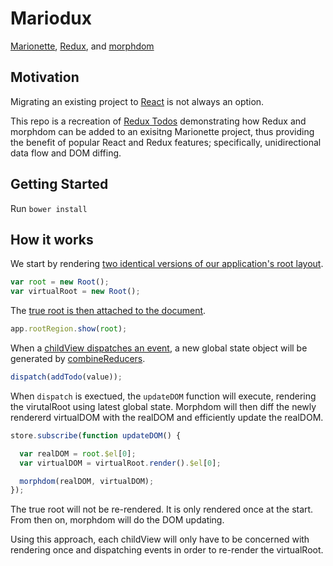 # Mariodux
[Marionette](https://github.com/marionettejs/backbone.marionette), [Redux](https://github.com/reactjs/redux), and [morphdom](https://github.com/patrick-steele-idem/morphdom)

## Motivation
Migrating an existing project to [React](https://github.com/facebook/react) is not always an option.

This repo is a recreation of [Redux Todos](https://github.com/reactjs/redux/tree/master/examples/todos) demonstrating how Redux and morphdom can be added to an exisitng Marionette project, thus providing the benefit of popular React and Redux features; specifically, unidirectional data flow and DOM diffing.

## Getting Started
Run `bower install`

## How it works
We start by rendering [two identical versions of our application's root layout](https://github.com/AndrewHenderson/mariodux/blob/master/index.js#L13-L14).
```js
var root = new Root();
var virtualRoot = new Root();
```
The [true root is then attached to the document](https://github.com/AndrewHenderson/mariodux/blob/master/index.js#L44).
```js
app.rootRegion.show(root);
```
When a [childView dispatches an event](https://github.com/AndrewHenderson/mariodux/blob/master/components/AddTodo.js#L38), a new global state object will be generated by [combineReducers](https://github.com/AndrewHenderson/mariodux/blob/master/reducers/index.js#L9-L12).
```js
dispatch(addTodo(value));
```
When `dispatch` is exectued, the `updateDOM` function will execute, rendering the virutalRoot using latest global state. Morphdom will then diff the newly rendererd virtualDOM with the realDOM and efficiently update the realDOM.
```js
store.subscribe(function updateDOM() {

  var realDOM = root.$el[0];
  var virtualDOM = virtualRoot.render().$el[0];

  morphdom(realDOM, virtualDOM);
});
```
The true root will not be re-rendered. It is only rendered once at the start. From then on, morphdom will do the DOM updating.

Using this approach, each childView will only have to be concerned with rendering once and dispatching events in order to re-render the virtualRoot.
